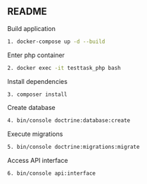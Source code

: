 ## README
Build application
```bash
1. docker-compose up -d --build
```
Enter php container
```bash
2. docker exec -it testtask_php bash
```
Install dependencies
```bash
3. composer install
```
Create database
```bash
4. bin/console doctrine:database:create
```
Execute migrations
```bash
5. bin/console doctrine:migrations:migrate
```
Access API interface
```bash
6. bin/console api:interface
```
